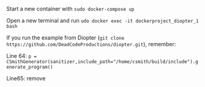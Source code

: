 Start a new container with `sudo docker-compose up`

Open a new terminal and run `udo docker exec -it dockerproject_diopter_1 bash`

If you run the example from Diopter (`git clone https://github.com/DeadCodeProductions/diopter.git`), remember:

Line 64: `p = CSmithGenerator(sanitizer,include_path="/home/csmith/build/include").generate_program()`

Line65: remove
